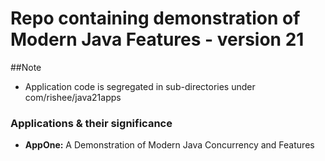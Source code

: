 # Repo containing demonstration of Modern Java Features - version 21

##Note
 - Application code is segregated in sub-directories under com/rishee/java21apps

### Applications & their significance

* **AppOne:** A Demonstration of Modern Java Concurrency and Features
